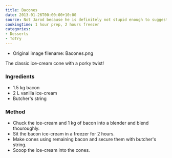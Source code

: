 ```yaml
---
title: Bacones
date: 2013-01-26T00:00:00+10:00
source: Not Jarod because he is definitely not stupid enough to suggest something like this
cookingtime: 1 hour prep, 2 hours freezer
categories:
- Desserts
- ToTry
---
```







* Original image filename: Bacones.png




The classic ice-cream cone with a porky twist!

### Ingredients

* 1.5 kg bacon
* 2 L vanilla ice-cream
* Butcher's string

### Method

* Chuck the ice-cream and 1 kg of bacon into a blender and blend thouroughly.
* Sit the bacon ice-cream in a freezer for 2 hours.
* Make cones using remaining bacon and secure them with butcher's string.
* Scoop the ice-cream into the cones.
